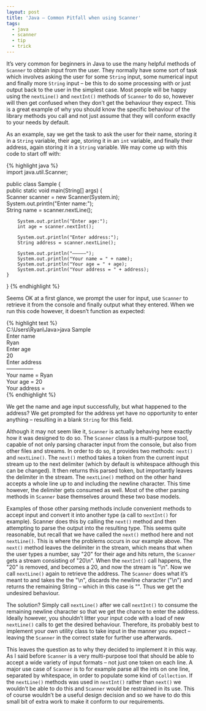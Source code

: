 ```yaml
---
layout: post
title: 'Java – Common Pitfall when using Scanner'
tags:
  - java
  - scanner
  - tip
  - trick
---
```

It’s very common for beginners in Java to use the many helpful methods of `Scanner` to obtain input from the user. They normally have some sort of task which involves asking the user for some `String` input, some numerical input and finally more `String` input – be this to do some processing with or just output back to the user in the simplest case. Most people will be happy using the `nextLine()` and `nextInt()` methods of `Scanner` to do so, however will then get confused when they don’t get the behaviour they expect. This is a great example of why you should know the specific behaviour of the library methods you call and not just assume that they will conform exactly to your needs by default.

As an example, say we get the task to ask the user for their name, storing it in a `String` variable, their age, storing it in an `int` variable, and finally their address, again storing it in a `String` variable. We may come up with this code to start off with:

{% highlight java %}  
import java.util.Scanner;

public class Sample {  
    public static void main(String[] args) {  
        Scanner scanner = new Scanner(System.in);  
        System.out.println("Enter name:");  
        String name = scanner.nextLine();

        System.out.println("Enter age:");  
        int age = scanner.nextInt();

        System.out.println("Enter address:");  
        String address = scanner.nextLine();

        System.out.println("—————");  
        System.out.println("Your name = " + name);  
        System.out.println("Your age = " + age);  
        System.out.println("Your address = " + address);  
    }  
}
{% endhighlight %}

Seems OK at a first glance, we prompt the user for input, use `Scanner` to retrieve it from the console and finally output what they entered. When we run this code however, it doesn’t function as expected:

{% highlight text %}  
C:\Users\Ryan\Java>java Sample  
Enter name  
Ryan  
Enter age  
20  
Enter address  
—————  
Your name = Ryan  
Your age = 20  
Your address =  
{% endhighlight %}

We get the name and age input successfully, but what happened to the address? We get prompted for the address yet have no opportunity to enter anything – resulting in a blank `String` for this field.

Although it may not seem like it, `Scanner` is actually behaving here exactly how it was designed to do so. The `Scanner` class is a multi-purpose tool, capable of not only parsing character input from the console, but also from other files and streams. In order to do so, it provides two methods: `next()` and `nextLine()`. The `next()` method takes a token from the current input stream up to the next delimiter (which by default is whitespace although this can be changed). It then returns this parsed token, but importantly leaves the delimiter in the stream. The `nextLine()` method on the other hand accepts a whole line up to and including the newline character. This time however, the delimiter gets consumed as well. Most of the other parsing methods in `Scanner` base themselves around these two base models.

Examples of those other parsing methods include convenient methods to accept input and convert it into another type (a call to `nextInt()` for example). Scanner does this by calling the `next()` method and then attempting to parse the output into the resulting type. This seems quite reasonable, but recall that we have called the `next()` method here and not `nextLine()`. This is where the problems occurs in our example above. The `next()` method leaves the delimiter in the stream, which means that when the user types a number, say "20" for their age and hits return, the `Scanner` gets a stream consisting of "20\n". When the `nextInt()` call happens, the "20" is removed, and becomes a 20, and now the stream is "\n". Now we call `nextLine()` again to retrieve the address. The `Scanner` does what it’s meant to and takes the the "\n", discards the newline character ("\n") and returns the remaining String – which in this case is "". Thus we get the undesired behaviour.

The solution? Simply call `nextLine()` after we call `nextInt()` to consume the remaining newline character so that we get the chance to enter the address. Ideally however, you shouldn’t litter your input code with a load of new `nextLine()` calls to get the desired behaviour. Therefore, its probably best to implement your own utility class to take input in the manner you expect – leaving the `Scanner` in the correct state for further use afterwards.

This leaves the question as to why they decided to implement it in this way. As I said before `Scanner` is a very multi-purpose tool that should be able to accept a wide variety of input formats – not just one token on each line. A major use case of `Scanner` is to for example parse all the ints on one line, separated by whitespace, in order to populate some kind of `Collection`. If the `nextLine()` methods was used in `nextInt()` rather than `next()` we wouldn’t be able to do this and `Scanner` would be restrained in its use. This of course wouldn’t be a useful design decision and so we have to do this small bit of extra work to make it conform to our requirements.
